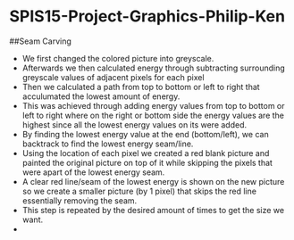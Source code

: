 # SPIS15-Project-Graphics-Philip-Ken


##Seam Carving

* We first changed the colored picture into greyscale.  
* Afterwards we then calculated energy through subtracting surrounding greyscale values of adjacent pixels for each pixel
* Then we calculated a path from top to bottom or left to right that acculumated the lowest amount of energy.
* This was achieved through adding energy values from top to bottom or left to right where on the right or bottom side           the energy values are the highest since all the lowest energy values on its were added.   
* By finding the lowest energy value at the end (bottom/left), we can backtrack to find the lowest energy seam/line.  
* Using the location of each pixel we created a red blank picture and painted the original picture on top of it while           skipping the pixels that were apart of the lowest energy seam.  
* A clear red line/seam of the lowest energy is shown on the new picture so we create a smaller picture (by 1 pixel) that           skips the red line essentially removing the seam. 
* This step is repeated by the desired amount of times to get the size we want.  
*


